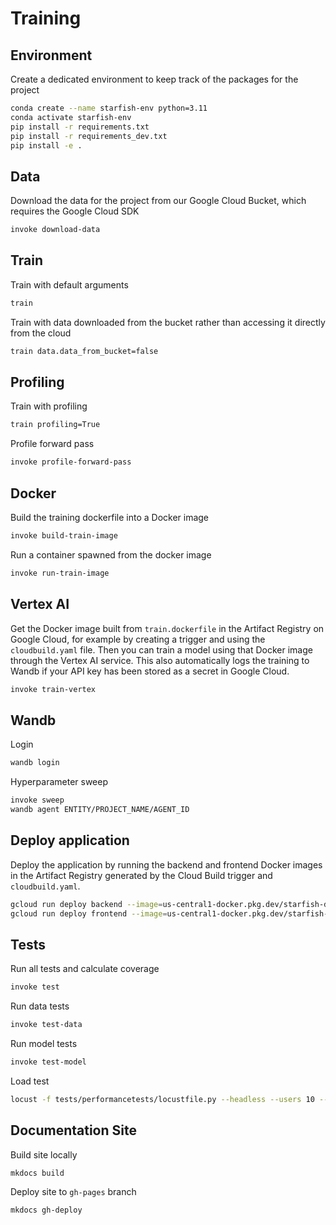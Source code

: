 # Training

## Environment
Create a dedicated environment to keep track of the packages for the project
```bash
conda create --name starfish-env python=3.11
conda activate starfish-env
pip install -r requirements.txt
pip install -r requirements_dev.txt
pip install -e .
```

## Data
Download the data for the project from our Google Cloud Bucket, which requires the Google Cloud SDK
```bash
invoke download-data
```

## Train
Train with default arguments
```bash
train
```
Train with data downloaded from the bucket rather than accessing it directly from the cloud
```bash
train data.data_from_bucket=false
```

## Profiling
Train with profiling
```bash
train profiling=True
```
Profile forward pass
```bash
invoke profile-forward-pass
```

## Docker
Build the training dockerfile into a Docker image
```bash
invoke build-train-image
```
Run a container spawned from the docker image
```bash
invoke run-train-image
```

## Vertex AI
Get the Docker image built from `train.dockerfile` in the Artifact Registry on Google Cloud, for example by creating a trigger and using the `cloudbuild.yaml` file. Then you can train a model using that Docker image through the Vertex AI service. This also automatically logs the training to Wandb if your API key has been stored as a secret in Google Cloud.
```bash
invoke train-vertex
```

## Wandb
Login
```bash
wandb login
```
Hyperparameter sweep
```bash
invoke sweep
wandb agent ENTITY/PROJECT_NAME/AGENT_ID
```

## Deploy application
Deploy the application by running the backend and frontend Docker images in the Artifact Registry generated by the Cloud Build trigger and `cloudbuild.yaml`.
```bash
gcloud run deploy backend --image=us-central1-docker.pkg.dev/starfish-detection/frontend-backend/backend:latest --region=us-central1 --platform=managed --allow-unauthenticated --port=8080
gcloud run deploy frontend --image=us-central1-docker.pkg.dev/starfish-detection/frontend-backend/frontend:latest --region=us-central1 --platform=managed --allow-unauthenticated --port=8080
```

## Tests
Run all tests and calculate coverage
```bash
invoke test
```
Run data tests
```bash
invoke test-data
```
Run model tests
```bash
invoke test-model
```
Load test
```bash
locust -f tests/performancetests/locustfile.py --headless --users 10 --spawn-rate 1 --run-time 1m --host https://backend-638730968773.us-central1.run.app
```

## Documentation Site
Build site locally
```bash
mkdocs build
```
Deploy site to `gh-pages` branch
```bash
mkdocs gh-deploy
```
